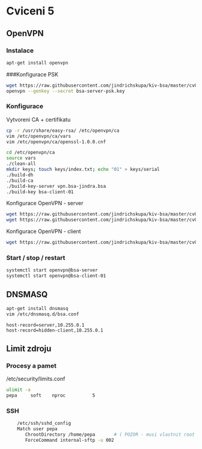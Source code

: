 # Cviceni 5

## OpenVPN

### Instalace

```bash
apt-get install openvpn
```

###Konfigurace PSK

```bash
wget https://raw.githubusercontent.com/jindrichskupa/kiv-bsa/master/cv05/bsa-server-psk.conf
openvpn --genkey --secret bsa-server-psk.key
```

### Konfigurace

Vytvoreni CA + certifikatu

```bash
cp -r /usr/share/easy-rsa/ /etc/openvpn/ca
vim /etc/openvpn/ca/vars
vim /etc/openvpn/ca/openssl-1.0.0.cnf

cd /etc/openvpn/ca
source vars
./clean-all
mkdir keys; touch keys/index.txt; echo "01" > keys/serial
./build-dh
./build-ca
./build-key-server vpn.bsa-jindra.bsa
./build-key bsa-client-01
```

Konfigurace OpenVPN - server

```bash
wget https://raw.githubusercontent.com/jindrichskupa/kiv-bsa/master/cv05/bsa-server.conf
wget https://raw.githubusercontent.com/jindrichskupa/kiv-bsa/master/cv05/bsa-client-01
```

Konfigurace OpenVPN - client

```bash
wget https://raw.githubusercontent.com/jindrichskupa/kiv-bsa/master/cv05/bsa-client-01.conf
``` 

### Start / stop / restart

```bash
systemctl start openvpn@bsa-server
systemctl start openvpn@bsa-client-01
```

## DNSMASQ

```bash
apt-get install dnsmasq
vim /etc/dnsmasq.d/bsa.conf
```

```
host-record=server,10.255.0.1
host-record=hidden-client,10.255.0.1
```

## Limit zdroju

### Procesy a pamet

/etc/security/limits.conf

```bash
ulimit -a
pepa     soft    nproc          5
```

### SSH

```bash
	/etc/ssh/sshd_config
	Match user pepa
	   ChrootDirectory /home/pepa 		# ( POZOR - musi vlastnit root )
	   ForceCommand internal-sftp -u 002
```
